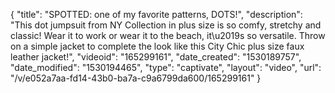 {
    "title": "SPOTTED: one of my favorite patterns, DOTS!",
    "description": "This dot jumpsuit from NY Collection in plus size is so comfy, stretchy and classic! Wear it to work or wear it to the beach, it\u2019s so versatile. Throw on a simple jacket to complete the look like this City Chic plus size faux leather jacket!",
    "videoid": "165299161",
    "date_created": "1530189757",
    "date_modified": "1530194465",
    "type": "captivate",
    "layout": "video",
    "url": "\/v\/e052a7aa-fd14-43b0-ba7a-c9a6799da600\/165299161"
}